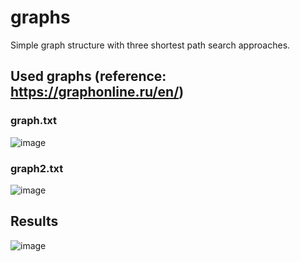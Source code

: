 # graphs
Simple graph structure with three shortest path search approaches.

## Used graphs (reference: https://graphonline.ru/en/)
### graph.txt
![image](https://user-images.githubusercontent.com/34779566/124631074-b301eb80-de8b-11eb-958d-91de82f9be38.png)

### graph2.txt
![image](https://user-images.githubusercontent.com/34779566/124631147-c4e38e80-de8b-11eb-9338-e5846d3a0ad4.png)

## Results
![image](https://user-images.githubusercontent.com/34779566/124630840-77672180-de8b-11eb-9f01-4f916a5fb606.png)
